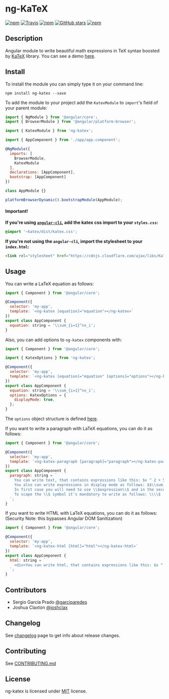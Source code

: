 # ng-KaTeX

[![npm](https://img.shields.io/npm/v/ng-katex.svg)](https://www.npmjs.com/package/ng-katex)
[![Travis](https://img.shields.io/travis/garciparedes/ng-katex/master.svg)](https://travis-ci.org/garciparedes/ng-katex)
[![npm](https://img.shields.io/npm/dy/ng-katex.svg)](https://www.npmjs.com/package/ng-katex)
[![GitHub stars](https://img.shields.io/github/stars/garciparedes/ng-katex.svg)](https://github.com/garciparedes/ng-katex)
[![npm](https://img.shields.io/npm/l/ng-katex.svg)](https://github.com/garciparedes/ng-katex/blob/master/README.md)


## Description
Angular module to write beautiful math expressions in TeX syntax boosted by [KaTeX](https://github.com/Khan/KaTeX) library.
You can see a demo [here](https://garciparedes.github.io/ng-katex).

## Install

To install the module you can simply type it on your command line:
```
npm install ng-katex --save
```

To add the module to your project add the `KatexModule` to `import`'s field of your parent module:
```js
import { NgModule } from '@angular/core';
import { BrowserModule } from '@angular/platform-browser';

import { KatexModule } from 'ng-katex';

import { AppComponent } from './app/app.component';

@NgModule({
  imports: [
    BrowserModule,
    KatexModule
  ],
  declarations: [AppComponent],
  bootstrap: [AppComponent]
})

class AppModule {}

platformBrowserDynamic().bootstrapModule(AppModule);
```

#### Important!
**If you're using [`angular-cli`](https://github.com/angular/angular-cli), add the katex css import to your `styles.css`:**
```css
@import '~katex/dist/katex.css';
```

**If you're not using the `angular-cli`, import the stylesheet to your `index.html`:**

```html
<link rel="stylesheet" href="https://cdnjs.cloudflare.com/ajax/libs/KaTeX/0.10.0/katex.min.css">
```

## Usage

You can write a LaTeX equation as follows:

```js
import { Component } from '@angular/core';

@Component({
  selector: 'my-app',
  template: `<ng-katex [equation]="equation"></ng-katex>`
})
export class AppComponent {
  equation: string = '\\sum_{i=1}^nx_i';
}
```

Also, you can add options to `ng-katex` components with:

```js
import { Component } from '@angular/core';

import { KatexOptions } from 'ng-katex';

@Component({
  selector: 'my-app',
  template: `<ng-katex [equation]="equation" [options]="options"></ng-katex>`
})
export class AppComponent {
  equation: string = '\\sum_{i=1}^nx_i';
  options: KatexOptions = {
    displayMode: true,
  };
}
```

The `options` object structure is defined [here](https://github.com/Khan/KaTeX#rendering-options).

If you want to write a paragraph with LaTeX equations, you can do it as follows:

```js
import { Component } from '@angular/core';

@Component({
  selector: 'my-app',
  template: `<ng-katex-paragraph [paragraph]="paragraph"></ng-katex-paragraph>`
})
export class AppComponent {
  paragraph: string = `
    You can write text, that contains expressions like this: $x ^ 2 + 5$ inside them. As you probably know.
    You also can write expressions in display mode as follows: $$\\sum_{i=1}^n(x_i^2 - \\overline{x}^2)$$.
    In first case you will need to use \\$expression\\$ and in the second one \\$\\$expression\\$\\$.
    To scape the \\$ symbol it's mandatory to write as follows: \\\\$
  `;
}
```

If you want to write HTML with LaTeX equations, you can do it as follows: (Security Note: this bypasses Angular DOM Sanitization)

```js
import { Component } from '@angular/core';

@Component({
  selector: 'my-app',
  template: `<ng-katex-html [html]="html"></ng-katex-html>`
})
export class AppComponent {
  html: string = `
    <div>You can write html, that contains expressions like this: $x ^ 2 + 5$ inside them. As you probably know. You also can write expressions in display mode as follows: $$\\sum_{i=1}^n(x_i^2 - \\overline{x}^2)$$. In first case you will need to use \\$expression\\$ and in the second one \\$\\$expression\\$\\$. To scape the \\$ symbol it's mandatory to write as follows: \\\\$</div><p>: <button>I'm a button</button></p>
  `;
}
```

## Contributors

- Sergio García Prado [@garciparedes](https://garciparedes.me)
- Joshua Claxton [@joshclax](https://www.joshclax.com/)

## Changelog
See [changelog](https://github.com/garciparedes/ng-katex/releases) page to get info about release changes.

## Contributing

See [CONTRIBUTING.md](CONTRIBUTING.md)

## License

ng-katex is licensed under [MIT](LICENSE) license.
